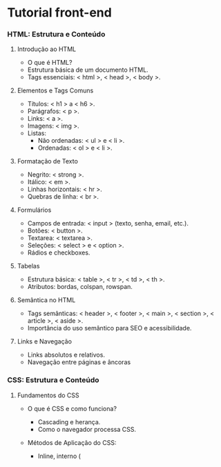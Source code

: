 # Tutorial front-end

### HTML: Estrutura e Conteúdo 

1. Introdução ao HTML
   - O que é HTML?
   - Estrutura básica de um documento HTML.
   - Tags essenciais: < html >, < head >, < body >.
  
2. Elementos e Tags Comuns
   - Títulos: < h1 > a < h6 >.
   - Parágrafos: < p >.
   - Links: < a >.
   - Imagens: < img >.
   - Listas:
     * Não ordenadas: < ul > e < li >.
     * Ordenadas: < ol > e < li >.
    
3. Formatação de Texto
   - Negrito: < strong >.
   - Itálico: < em >.
   - Linhas horizontais: < hr >.
   - Quebras de linha: < br >.
  
4. Formulários
   - Campos de entrada: < input > (texto, senha, email, etc.).
   - Botões: < button >.
   - Textarea: < textarea >.
   - Seleções: < select > e < option >.
   - Rádios e checkboxes.
  
5. Tabelas
   - Estrutura básica: < table >, < tr >, < td >, < th >.
   - Atributos: bordas, colspan, rowspan.
  
6. Semântica no HTML
   - Tags semânticas: < header >, < footer >, < main >, < section >, < article >, < aside >.
   - Importância do uso semântico para SEO e acessibilidade.
  
7. Links e Navegação
   - Links absolutos e relativos.
   - Navegação entre páginas e âncoras

### CSS: Estrutura e Conteúdo 
1. Fundamentos do CSS
   - O que é CSS e como funciona?
     * Cascading e herança.
     * Como o navegador processa CSS.
    
   - Métodos de Aplicação do CSS:
     * Inline, interno (<style> no HTML) e externo (.css).
    
   - Seletores:
     * Básicos (tags, classes, IDs).
     * Avançados (atributos, combinadores, pseudo-classes, pseudo-elementos).
    
   - Box Model:
     * Margens, preenchimentos, bordas e conteúdo.
     * Controle de espaço com margin e padding.

2. Layouts e Posicionamento
   - Display:
     * block, inline, inline-block, none.

   - Posicionamento:
     * static, relative, absolute, fixed, sticky.

   - Modelos de Layout:
     * Flexbox:\
       Eixos principal e transversal.\
       Propriedades como justify-content, align-items.

     * CSS Grid:\
       Configuração de grades (grid-template-columns, grid-template-rows).\
       Alinhamento e distribuição de itens.

   - Layouts Responsivos:
     * Media Queries (@media).
     * Tamanhos relativos (em, rem, %, vw, vh).
    
3. Estilização Avançada
   - Cores e Fundos:
     * Gradientes (linear-gradient, radial-gradient).
     * Transparência com rgba, hsla.
    
   - Tipografia:
     * Propriedades como font-size, line-height, letter-spacing.
     * Fontes customizadas com @font-face.
    
   - Animações e Transições:
     * transition (duração, atraso, timing-function).
     * Criando animações com @keyframes.
    
   - Efeitos Avançados:
     * Sombras (box-shadow, text-shadow).
     * Clip-path para criar formas customizadas.
     * Filtros (filter, blur, brightness).
    
 4. Design Responsivo e Mobile-First
    - Media Queries Avançadas:
      * Breakpoints para dispositivos móveis, tablets e desktops.
     
    - Unidades e Funções Modernas:
      * Uso de clamp(), min(), max() para tamanhos dinâmicos.
      * Propriedades relativas como calc().
     
    - Frameworks CSS:
      * Bootstrap, Tailwind CSS ou Foundation para acelerar o desenvolvimento.

### JavaScript 

1. Fundamentos do JavaScript
   - Sintaxe básica (variáveis, operadores, tipos de dados).
   - Estruturas de controle (if/else, switch, loops).
   - Funções (declaração, expressão, arrow functions).
   - Arrays e objetos (manipulação e métodos comuns).
   - Manipulação de strings e números.


2. Conceitos Avançados da Linguagem
   - Escopo e hoisting.
   - Event loop, call stack e assincronismo (promises, async/await).
   - Closures.
   - Manipulação de datas (Date).
   - Modularização (import/export).
   - Classes e herança.

3. Manipulação do DOM (Document Object Model)
   - Seleção de elementos (querySelector, getElementById, etc.).
   - Manipulação de atributos, classes e estilos.
   - Criação e remoção de elementos dinamicamente.
   - Eventos (addEventListener, bubbling e delegation).


4. Trabalhando com APIs
    - Fetch API (GET, POST, PUT, DELETE).
    - Manipulação de respostas JSON.
    - Gerenciamento de erros (try/catch).
    - APIs do navegador (geolocalização, localStorage, etc.).


5. Integração com HTML e CSS
    - Manipulação de formulários e validação.
    - Alteração dinâmica de classes e estilos.
    - Trabalhar com animações e transições CSS via JavaScript.


6. Ferramentas e Bibliotecas
     - Introdução ao uso de frameworks (como React ou Vue.js).
     - Uso de bibliotecas utilitárias (Lodash, Axios).
     - Gerenciamento de pacotes com npm/yarn.


7. Controle de Versão e Debugging
     - Depuração no navegador (dev tools).
     - Controle de versão com Git.

### React

1. Fundamentos do React
   - JSX (JavaScript XML): Sintaxe para escrever componentes.
   - Componentes: Função e classe, componentes funcionais e baseados em classe.
   - Props: Como passar dados entre componentes.
   - State: Gerenciamento de estado local em componentes.
   - Eventos: Como lidar com eventos (ex: onClick, onChange).
  
2. Ciclo de Vida dos Componentes
   - componentDidMount() e outros métodos de ciclo de vida (para componentes de classe).
   - useEffect: Equivalente funcional para lidar com efeitos colaterais em componentes funcionais.
  
3. Hooks
   - useState: Para gerenciar o estado em componentes funcionais.
   - useEffect: Para lidar com efeitos colaterais em componentes funcionais.
   - useContext: Para usar contexto de forma mais fácil.
   - useRef: Para acessar elementos diretamente ou manter valores imutáveis.
   - useMemo e useCallback: Para otimizar desempenho e evitar re-renderizações desnecessárias.
  
4. Gerenciamento de Estado
   - Context API: Para compartilhar dados entre componentes sem a necessidade de passar props.
   - Redux (ou outra solução): Para gerenciar o estado global da aplicação.

5. React Router
   - Roteamento: Navegação entre páginas dentro de uma aplicação React (ex: BrowserRouter, Route, Link).
   - Parâmetros de URL e navegação programática: Usar links dinâmicos e redirecionamentos.
  
6. Forms em React
   - Controle de formulários: Lidando com inputs controlados e não controlados.
   - Validação de formulário: Como fazer a validação do formulário e tratar erros.
  
7. Renderização Condicional
   - Técnicas para renderizar componentes ou partes da UI com base no estado ou dados.
  
8. Lidando com Dados
   - Fetching de dados: Usando fetch, axios, ou outras bibliotecas para buscar dados de APIs.
   - Promise e Async/Await para lidar com chamadas assíncronas.
  
9. Estilos em React
    - CSS Modules: Estilos locais para componentes.
    - Styled Components: Bibliotecas como styled-components para usar CSS dentro do JavaScript.
    - CSS-in-JS: Abordagens para estilos dinâmicos e reutilizáveis.
  
10. Boas Práticas e Padrões
    - Componentização: Organizar a aplicação em pequenos componentes reutilizáveis.
    - Hooks customizados: Criar hooks próprios para reutilizar lógica de componentes.
    - Código limpo e manutenção: Escrever código legível, modular e testável.
   
11. Testes em React
    - Jest: Framework para testes.
    - React Testing Library: Testar a interface do usuário de forma mais próxima da experiência do usuário real.
    - Enzyme: Biblioteca de testes para React (alternativa à React Testing Library).



     



  

     
